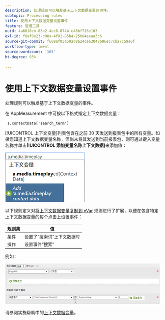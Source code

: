 ```yaml
---
description: 处理规则可以触发基于上下文数据变量的事件。
subtopic: Processing rules
title: 使用上下文数据变量设置事件
feature: 管理工具
uuid: 4a6018eb-03e2-4ec8-874b-e48bf716e103
exl-id: f0af0e23-c08a-4f82-85b4-25064eeaa3c6
source-git-commit: f669af03a502d8a24cea3047b96ec7cba7c59e6f
workflow-type: tm+mt
source-wordcount: '165'
ht-degree: 95%

---
```


# 使用上下文数据变量设置事件

处理规则可以触发基于上下文数据变量的事件。

在 AppMeasurement 中可按以下格式指定上下文数据变量：

```
 s.contextData['search_term']
```

[!UICONTROL 上下文变量]列表包含在之前 30 天发送到报表包中的所有变量。如果您知道上下文数据变量名称，但尚未将其发送到当前报表包，则可通过键入变量名称并单击&#x200B;**[!UICONTROL 添加变量名称上下文数据]**&#x200B;来添加值：

![](assets/add-context-variable.png)

以下规则定义对[将上下文数据变量复制到 eVar](/help/admin/admin/c-processing-rules/processing-rules-examples/processing-rules-copy-context-data.md) 规则进行了扩展，以便在包含特定上下文数据变量的每个点击上设置事件：

| 规则集 | 值 |
|---|---|
| 条件 | 设置了“搜索词”上下文数据时 |
| 操作 | 设置事件“搜索” |

例如：

![](assets/processing_rule_set_event.png)

请参阅实施帮助中的[上下文数据变量](https://experienceleague.adobe.com/docs/analytics/implementation/vars/page-vars/contextdata.html)。
